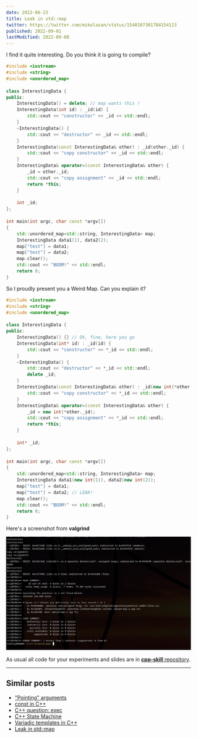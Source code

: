 ```yaml
---
date: 2022-06-23
title: Leak in std::map
twitter: https://twitter.com/mikolasan/status/1540107301784154113
published: 2022-09-01
lastModified: 2022-09-08
---
```


I find it quite interesting. Do you think it is going to compile?

```cpp
#include <iostream>
#include <string>
#include <unordered_map>

class InterestingData {
public:
    InterestingData() = delete; // map wants this !
    InterestingData(int id) : _id(id) {
        std::cout << "constructor" << _id << std::endl;
    }
    ~InterestingData() {
        std::cout << "destructor" << _id << std::endl;
    }
    InterestingData(const InterestingData& other) : _id(other._id) {
        std::cout << "copy constructor" << _id << std::endl;
    }
    InterestingData& operator=(const InterestingData& other) {
        _id = other._id;
        std::cout << "copy assignment" << _id << std::endl;
        return *this;
    }

    int _id;
};

int main(int argc, char const *argv[])
{
    std::unordered_map<std::string, InterestingData> map;
    InterestingData data1(1), data2(2);
    map["test"] = data1;
    map["test"] = data2;
    map.clear();
    std::cout << "BOOM!" << std::endl;
    return 0;
}
```

So I proudly present you a Weird Map. Can you explain it?

```cpp
#include <iostream>
#include <string>
#include <unordered_map>

class InterestingData {
public:
    InterestingData() {} // Ok, fine, here you go
    InterestingData(int* id) : _id(id) {
        std::cout << "constructor" << *_id << std::endl;
    }
    ~InterestingData() {
        std::cout << "destructor" << *_id << std::endl;
        delete _id;
    }
    InterestingData(const InterestingData& other) : _id(new int(*other._id)) {
        std::cout << "copy constructor" << *_id << std::endl;
    }
    InterestingData& operator=(const InterestingData& other) {
        _id = new int(*other._id);
        std::cout << "copy assignment" << *_id << std::endl;
        return *this;
    }

    int* _id;
};

int main(int argc, char const *argv[])
{
    std::unordered_map<std::string, InterestingData> map;
    InterestingData data1(new int(1)), data2(new int(2));
    map["test"] = data1;
    map["test"] = data2; // LEAK!
    map.clear();
    std::cout << "BOOM!" << std::endl;
    return 0;
}
```

Here's a screenshot from **valgrind**

![a screenshot from valgrind](./cpp-map-leak.png)


As usual all code for your experiments and slides are in [**cpp-skill** repository](https://github.com/mikolasan/cpp-skill/tree/master/weird_map).


----

## Similar posts

- ["Pointing" arguments](/code/cpp/pointing-arguments)
- [const in C++](/code/cpp/const-ness)
- [C++ question: exec](/code/cpp/exec-function)
- [C++ State Machine](/code/cpp/finite-state-machine)
- [Variadic templates in C++](/code/cpp/variadic-templates)
- [Leak in std::map](/code/cpp/leak-in-std-map)